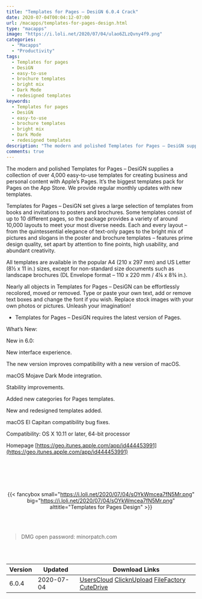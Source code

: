 ```yaml
---
title: "Templates for Pages – DesiGN 6.0.4 Crack"
date: 2020-07-04T00:04:12-07:00
url: /macapps/templates-for-pages-design.html
type: "macapps"
image: "https://i.loli.net/2020/07/04/ulao6ZLzQvny4f9.png"
categories:
  - "Macapps"
  - "Productivity"
tags:
  - Templates for pages
  - DesiGN
  - easy-to-use
  - brochure templates
  - bright mix
  - Dark Mode
  - redesigned templates
keywords:
  - Templates for pages
  - DesiGN
  - easy-to-use
  - brochure templates
  - bright mix
  - Dark Mode
  - redesigned templates
description: "The modern and polished Templates for Pages – DesiGN supplies a collection of over 4,000 easy-to-use templates for creating business and personal content with Apple’s Pages"
comments: true
---
```


The modern and polished Templates for Pages – DesiGN supplies a collection of over 4,000 easy-to-use templates for creating business and personal content with Apple’s Pages. It’s the biggest templates pack for Pages on the App Store. We provide regular monthly updates with new templates.

Templates for Pages – DesiGN set gives a large selection of templates from books and invitations to posters and brochures. Some templates consist of up to 10 different pages, so the package provides a variety of around 10,000 layouts to meet your most diverse needs. Each and every layout – from the quintessential elegance of text-only pages to the bright mix of pictures and slogans in the poster and brochure templates – features prime design quality, set apart by attention to fine points, high usability, and abundant creativity.

All templates are available in the popular A4 (210 x 297 mm) and US Letter (8½ x 11 in.) sizes, except for non-standard size documents such as landscape brochures (DL Envelope format – 110 x 220 mm / 4¼ x 8¾ in.).

Nearly all objects in Templates for Pages – DesiGN can be effortlessly recolored, moved or removed. Type or paste your own text, add or remove text boxes and change the font if you wish. Replace stock images with your own photos or pictures. Unleash your imagination!

* Templates for Pages – DesiGN requires the latest version of Pages.

What’s New:

New in 6.0:

New interface experience.

The new version improves compatibility with a new version of macOS.

macOS Mojave Dark Mode integration.

Stability improvements.

Added new categories for Pages templates.

New and redesigned templates added.

macOS El Capitan compatibility bug fixes.

Compatibility: OS X 10.11 or later, 64-bit processor

Homepage [https://geo.itunes.apple.com/app/id444453991](https://geo.itunes.apple.com/app/id444453991)

<br/>
<br/>
<script async src="https://pagead2.googlesyndication.com/pagead/js/adsbygoogle.js"></script>
<ins class="adsbygoogle"
     style="display:block; text-align:center;"
     data-ad-layout="in-article"
     data-ad-format="fluid"
     data-ad-client="ca-pub-8746275014476192"
     data-ad-slot="5144997159"></ins>
<script>
     (adsbygoogle = window.adsbygoogle || []).push({});
</script>
<br/>
<br/>


<center>

{{< fancybox small="https://i.loli.net/2020/07/04/sOYkWmcea7fN5Mr.png" big="https://i.loli.net/2020/07/04/sOYkWmcea7fN5Mr.png" alttitle="Templates for Pages Design" >}}

</center>

<br/>
<br/>


> DMG open password: minorpatch.com

<br/>

<br/>
<div id="history_version" class="history_version">

| Version | Updated | Download Links |
| ---- | ---- | ---- |
| 6.0.4 | 2020-07-04 | [UsersCloud](https://ouo.io/a2wT8)   [ClicknUpload](https://ouo.io/42kJA)   [FileFactory](https://ouo.io/4YS6GIy)   [CuteDrive](https://ouo.io/6Qv9L) |

</div>

